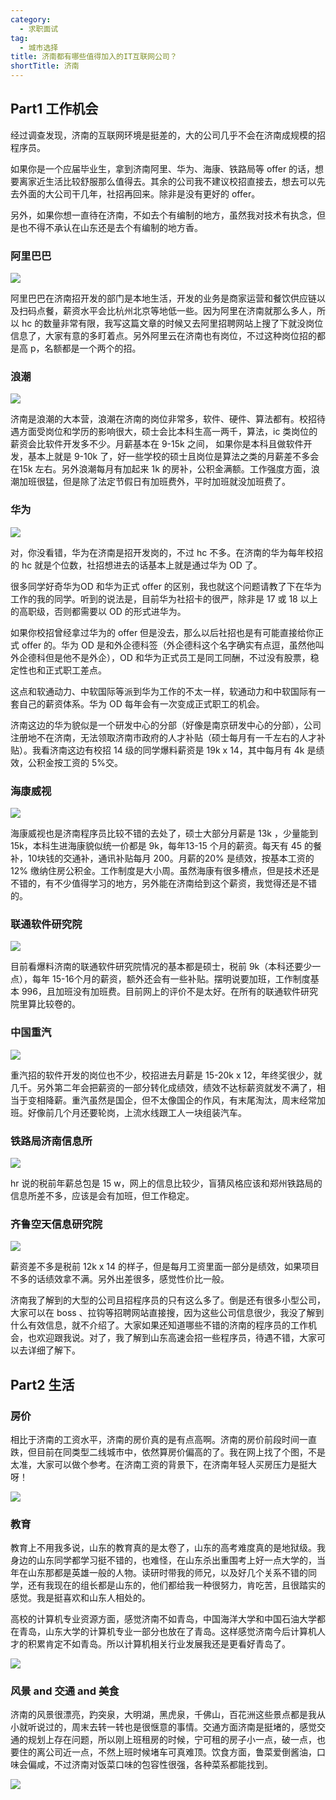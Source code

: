 ```yaml
---
category:
  - 求职面试
tag:
  - 城市选择
title: 济南都有哪些值得加入的IT互联网公司？
shortTitle: 济南
---
```




## Part1 工作机会

经过调查发现，济南的互联网环境是挺差的，大的公司几乎不会在济南成规模的招程序员。

如果你是一个应届毕业生，拿到济南阿里、华为、海康、铁路局等 offer 的话，想要离家近生活比较舒服那么值得去。其余的公司我不建议校招直接去，想去可以先去外面的大公司干几年，社招再回来。除非是没有更好的 offer。

另外，如果你想一直待在济南，不如去个有编制的地方，虽然我对技术有执念，但是也不得不承认在山东还是去个有编制的地方香。

### 阿里巴巴

![](https://cdn.tobebetterjavaer.com/tobebetterjavaer/images/cityselect/jinan-52693980-e0eb-4781-94ca-fe15c0363410.png)


阿里巴巴在济南招开发的部门是本地生活，开发的业务是商家运营和餐饮供应链以及扫码点餐，薪资水平会比杭州北京等地低一些。因为阿里在济南就那么多人，所以 hc 的数量非常有限，我写这篇文章的时候又去阿里招聘网站上搜了下就没岗位信息了，大家有意的多盯着点。另外阿里云在济南也有岗位，不过这种岗位招的都是高 p，名额都是一个两个的招。

### 浪潮

![](https://cdn.tobebetterjavaer.com/tobebetterjavaer/images/cityselect/jinan-e99080e9-a5ba-4016-b71c-1be1eb3d67ed.png)


济南是浪潮的大本营，浪潮在济南的岗位非常多，软件、硬件、算法都有。校招待遇方面受岗位和学历的影响很大，硕士会比本科生高一两千，算法，ic 类岗位的薪资会比软件开发多不少。月薪基本在 9-15k 之间， 如果你是本科且做软件开发，基本上就是 9-10k 了，好一些学校的硕士且岗位是算法之类的月薪差不多会在15k 左右。另外浪潮每月有加起来 1k 的房补，公积金满额。工作强度方面，浪潮加班很猛，但是除了法定节假日有加班费外，平时加班就没加班费了。

### 华为

![](https://cdn.tobebetterjavaer.com/tobebetterjavaer/images/cityselect/jinan-f74af12b-73e1-4455-8ad9-1cecda84a21a.png)


对，你没看错，华为在济南是招开发岗的，不过 hc 不多。在济南的华为每年校招的 hc 就是个位数，社招想进去的话基本上就是通过华为 OD 了。

很多同学好奇华为OD 和华为正式 offer 的区别，我也就这个问题请教了下在华为工作的我的同学。听到的说法是，目前华为社招卡的很严，除非是 17 或 18 以上的高职级，否则都需要以 OD 的形式进华为。

如果你校招曾经拿过华为的 offer 但是没去，那么以后社招也是有可能直接给你正式 offer 的。华为 OD 是和外企德科签（外企德科这个名字确实有点逗，虽然他叫外企德科但是他不是外企），OD 和华为正式员工是同工同酬，不过没有股票，稳定性也和正式职工差点。

这点和软通动力、中软国际等派到华为工作的不太一样，软通动力和中软国际有一套自己的薪资体系。华为 OD 每年会有一次变成正式职工的机会。

济南这边的华为貌似是一个研发中心的分部（好像是南京研发中心的分部），公司注册地不在济南，无法领取济南市政府的人才补贴（硕士每月有一千左右的人才补贴）。我看济南这边有校招 14 级的同学爆料薪资是 19k x 14，其中每月有 4k 是绩效，公积金按工资的 5%交。

### 海康威视

![](https://cdn.tobebetterjavaer.com/tobebetterjavaer/images/cityselect/jinan-60bc84b2-fd87-4c7a-bcb0-da6134786313.png)


海康威视也是济南程序员比较不错的去处了，硕士大部分月薪是 13k ，少量能到 15k，本科生进海康貌似统一价都是 9k，每年13-15 个月的薪资。每天有 45 的餐补，10块钱的交通补，通讯补贴每月 200。月薪的20% 是绩效，按基本工资的 12% 缴纳住房公积金。工作制度是大小周。虽然海康有很多槽点，但是技术还是不错的，有不少值得学习的地方，另外能在济南给到这个薪资，我觉得还是不错的。

### 联通软件研究院

![](https://cdn.tobebetterjavaer.com/tobebetterjavaer/images/cityselect/jinan-d10a741e-bc19-4c92-b03d-9f7f295837d9.png)


目前看爆料济南的联通软件研究院情况的基本都是硕士，税前 9k（本科还要少一点），每年 15-16个月的薪资，额外还会有一些补贴。摆明说要加班，工作制度基本 996，且加班没有加班费。目前网上的评价不是太好。在所有的联通软件研究院里算比较卷的。

### 中国重汽

![](https://cdn.tobebetterjavaer.com/tobebetterjavaer/images/cityselect/jinan-97191e20-997b-4203-9f23-1c761154bde8.png)


重汽招的软件开发的岗位也不少，校招进去月薪是 15-20k x 12，年终奖很少，就几千。另外第二年会把薪资的一部分转化成绩效，绩效不达标薪资就发不满了，相当于变相降薪。重汽虽然是国企，但不太像国企的作风，有末尾淘汰，周末经常加班。好像前几个月还要轮岗，上流水线跟工人一块组装汽车。

### 铁路局济南信息所

![](https://cdn.tobebetterjavaer.com/tobebetterjavaer/images/cityselect/jinan-f6c82ef5-14a6-4c9c-8bc2-56b4b59c9152.png)


hr 说的税前年薪总包是 15 w，网上的信息比较少，盲猜风格应该和郑州铁路局的信息所差不多，应该是会有加班，但工作稳定。

### 齐鲁空天信息研究院

![](https://cdn.tobebetterjavaer.com/tobebetterjavaer/images/cityselect/jinan-ea15afb0-62d8-4031-9c20-13a04da269d2.png)


薪资差不多是税前 12k x 14 的样子，但是每月工资里面一部分是绩效，如果项目不多的话绩效拿不满。另外出差很多，感觉性价比一般。

济南我了解到的大型的公司且招程序员的只有这么多了。倒是还有很多小型公司，大家可以在 boss 、拉钩等招聘网站直接搜，因为这些公司信息很少，我没了解到什么有效信息，就不介绍了。大家如果还知道哪些不错的济南的程序员的工作机会，也欢迎跟我说。对了，我了解到山东高速会招一些程序员，待遇不错，大家可以去详细了解下。

## Part2 生活

### 房价

相比于济南的工资水平，济南的房价真的是有点高啊。济南的房价前段时间一直跌，但目前在同类型二线城市中，依然算房价偏高的了。我在网上找了个图，不是太准，大家可以做个参考。在济南工资的背景下，在济南年轻人买房压力是挺大呀！

![](https://cdn.tobebetterjavaer.com/tobebetterjavaer/images/cityselect/jinan-6f426bc3-7dbc-4bd8-91c1-4660a945a5f5.png)


### 教育

教育上不用我多说，山东的教育真的是太卷了，山东的高考难度真的是地狱级。我身边的山东同学都学习挺不错的，也难怪，在山东杀出重围考上好一点大学的，当年在山东那都是英雄一般的人物。读研时带我的师兄，以及好几个关系不错的同学，还有我现在的组长都是山东的，他们都给我一种很努力，肯吃苦，且很踏实的感觉。我是挺喜欢和山东人相处的。

高校的计算机专业资源方面，感觉济南不如青岛，中国海洋大学和中国石油大学都在青岛，山东大学的计算机专业一部分也放在了青岛。这样感觉济南今后计算机人才的积累肯定不如青岛。所以计算机相关行业发展我还是更看好青岛了。

![](https://cdn.tobebetterjavaer.com/tobebetterjavaer/images/cityselect/jinan-d222ea8c-6d83-4cd6-8cf7-3f7fd2fa1838.png)


### 风景 and 交通 and 美食

济南的风景很漂亮，趵突泉，大明湖，黑虎泉，千佛山，百花洲这些景点都是我从小就听说过的，周末去转一转也是很惬意的事情。交通方面济南是挺堵的，感觉交通的规划上存在问题，所以刚上班租房的时候，宁可租的房子小一点，破一点，也要住的离公司近一点，不然上班时候堵车可真难顶。饮食方面，鲁菜爱倒酱油，口味会偏咸，不过济南对饭菜口味的包容性很强，各种菜系都能找到。

![](https://www.java-family.cn/BlogImage/%E5%8D%95%E6%8E%A8/16.jpg)